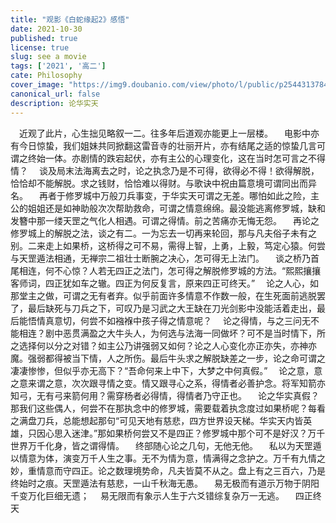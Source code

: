 ```yaml
---
title: "观影《白蛇缘起2》感悟"
date: 2021-10-30
published: true
license: true
slug: see a movie
tags: ['2021', '高二']
cate: Philosophy
cover_image: "https://img9.doubanio.com/view/photo/l/public/p2544313784.jpg"
canonical_url: false
description: 论华实天
---
```


&#8195;近观了此片，心生拙见略叙一二。往多年后道观亦能更上一层楼。
&#8195;电影中亦有今日惊蛰，我们姐妹共同掀翻这雷音寺的壮丽开片，亦有结尾之适的惊蛰几言可谓之终始一体。亦剧情的跌宕起伏，亦有主公的心理变化，这在当时怎可言之不得情？
&#8195;谈及局末法海离去之时，论之执念乃是不可得，欲得必不得！欲得解脱，恰恰却不能解脱。求之钱财，恰恰难以得财。与歌诀中祝由篇意境可谓同出而异名。
&#8195;再者于修罗城中万般刀兵事变，于华实天可谓之无差。哪怕如此之险，主公的姐姐还是如神助般次次帮助救命，可谓之情意绵绵。最没能逃离修罗城，缺和发簪中那一缕天罡之气化人相遇。可谓之得情。前之苦痛亦无悔无怨。
&#8195;再论之修罗城上的解脱之法，谈之有二。一为忘去一切再来轮回，那与凡夫俗子未有之别。二来走上如果桥，这桥得之可不易，需得上智，上勇，上毅，笃定心猿。何尝与天罡遁法相通，无禅宗二祖壮士断腕之决心，怎可得无上法门。
&#8195;谈之桥乃首尾相连，何不心惊？人若无四正之法门，怎可得之解脱修罗城的方法。“熙熙攘攘客师词，四正犹如车之辙。四正为何反复言，原来四正可终天。”
&#8195;论之人心，如那堂主之做，可谓之无有者弃。似乎前面许多情意不作数一般，在生死面前逃脱罢了，最后缺死与刀兵之下，可叹乃是习武之大王缺在刀光剑影中没能活着走出，最后能悟情真意切，何尝不如襁褓中孩子得之情意呢？
&#8195;论之得情，与之三问无不能相连？剧中恶贯满盈之大牛头人，为何选与法海一同做坏？可不是当时情下，所之选择何以分之对错？如主公乃讲强弱又如何？论之人心变化亦正亦失，亦神亦魔。强弱都得被当下情，人之所伤。最后牛头求之解脱缺差之一步，论之命可谓之凄凄惨惨，但似乎亦无高下？“吾命何来上中下，大梦之中何真假。”
&#8195;论之意，意之意来谓之意，次次跟寻情之变。情又跟寻心之系，得情者必善护念。将军知箭亦知弓，无有弓来箭何用？需穿杨者必得情，得情者乃守正也。
&#8195;论之华实真假？那我们这些偶人，何尝不在那执念中的修罗城，需要载着执念度过如果桥呢？每看之满盘刀兵，总能想起那句“可见天地有慈悲，四方世界设天梯。华实天内皆英雄，只因心思入迷津。”那如果桥何尝又不是四正？修罗城中那个可不是好汉？万千世界万千化身，皆之谓得情。
&#8195;终部随心论之几句，无他无他。
&#8195;私以为天罡遁以情意为体，演变万千人生之事。无不为情为意，情满得之念护之。万千有九情之妙，重情意而守四正。论之数理境势命，凡夫皆莫不从之。盘上有之三百六，乃是终始时之痕。天罡遁法有慈悲，一山千秋海无愚。
&#8195;易无极而有道示万物于阴阳千变万化巨细无遗；
&#8195;易无限而有象示人生于六爻错综复杂万一无逃。
&#8195;四正终天